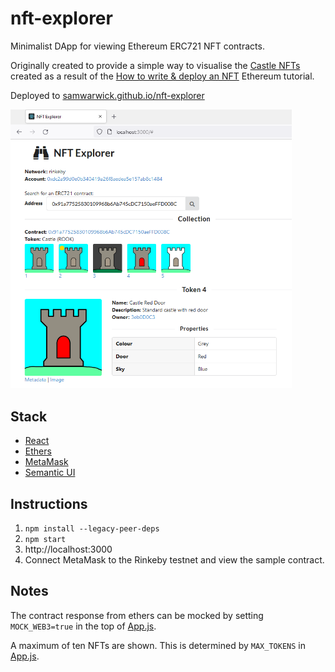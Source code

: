 # nft-explorer
Minimalist DApp for viewing Ethereum ERC721 NFT contracts.

Originally created to provide a simple way to visualise the [Castle NFTs](https://github.com/samwarwick/castle-nft) created as a result of the [How to write & deploy an NFT](https://ethereum.org/en/developers/tutorials/how-to-write-and-deploy-an-nft/) Ethereum tutorial.

Deployed to [samwarwick.github.io/nft-explorer](https://samwarwick.github.io/nft-explorer/)

<kbd><img src="NFT_Explorer.PNG" width="450"></kbd>

## Stack

* [React](https://reactjs.org/)
* [Ethers](https://github.com/ethers-io/ethers.js)
* [MetaMask](https://metamask.io/)
* [Semantic UI](https://react.semantic-ui.com/)

## Instructions

1. `npm install --legacy-peer-deps`
2. `npm start`
3. http://localhost:3000
4. Connect MetaMask to the Rinkeby testnet and view the sample contract.

## Notes

 The contract response from ethers can be mocked by setting `MOCK_WEB3=true` in the top of [App.js](src/App.js).

 A maximum of ten NFTs are shown. This is determined by `MAX_TOKENS` in [App.js](src/App.js).
